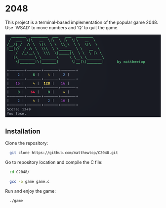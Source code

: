 # 2048

This project is a terminal-based implementation of the popular game 2048. Use 'WSAD' to move numbers and 'Q' to quit the game.

![Game](files/game.png)


## Installation

Clone the repository:

```bash
  git clone https://github.com/matthewtop/C2048.git
```

Go to repository location and compile the C file:

```bash
  cd C2048/
```
```bash
  gcc -o game game.c
```

Run and enjoy the game:

```bash
  ./game
```
    